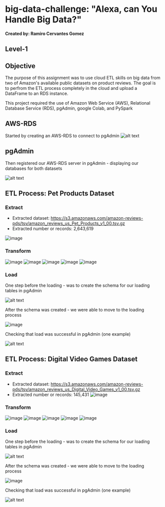 # big-data-challenge: "Alexa, can You Handle Big Data?"
#### Created by: Ramiro Cervantes Gomez

## Level-1
## Objective 
The purpose of this assignment was to use cloud ETL skills on big data from two of Amazon's available public datasets on product reviews. The goal is to perfrom the ETL process completely in the cloud and upload a DataFrame to an RDS instance.

This project required the use of Amazon Web Service (AWS), Relational Database Service (RDS), pgAdmin, google Colab, and PySpark

## AWS-RDS
Started by creating an AWS-RDS to connect to pgAdmin
![alt text](level-1/images/AWS_RDS.png)

## pgAdmin
Then registered our AWS-RDS server in pgAdmin - displaying our databases for both datasets

![alt text](level-1/images/server_pgadmin.png)

## ETL Process: Pet Products Dataset
### Extract
* Extracted dataset:  https://s3.amazonaws.com/amazon-reviews-pds/tsv/amazon_reviews_us_Pet_Products_v1_00.tsv.gz
* Extracted number or records: 2,643,619 

![image](https://user-images.githubusercontent.com/98370960/191393863-4b6d4d43-ec24-4723-b8ab-a59d0747416b.png)


### Transform
![image](https://user-images.githubusercontent.com/98370960/191392900-4f54c3d0-aa8b-450c-adf7-fa0580ae42a2.png)
![image](https://user-images.githubusercontent.com/98370960/191392771-39df5312-d6bd-44f3-add0-15a9295750a8.png)
![image](https://user-images.githubusercontent.com/98370960/191393415-93c7007d-373b-4c0b-9e95-003ada6a0ab8.png)
![image](https://user-images.githubusercontent.com/98370960/191393582-ff94a746-e55d-4d85-8562-f4fb1b451a23.png)
![image](https://user-images.githubusercontent.com/98370960/191393668-88170edf-5d66-4db9-a6ad-062148925e2f.png)

### Load
One step before the loading - was to create the schema for our loading tables in pgAdmin

![alt text](level-1/images/pet_products_db_schema.png)

After the schema was created - we were able to move to the loading process

![image](https://user-images.githubusercontent.com/98370960/191398614-91ec0791-6dc4-41c5-a299-813d17644180.png)

Checking that load was successful in pgAdmin (one example)

![alt text](level-1/images/pet_prod_review_id_table_query.png)

## ETL Process: Digital Video Games Dataset
### Extract
* Extracted dataset:  https://s3.amazonaws.com/amazon-reviews-pds/tsv/amazon_reviews_us_Digital_Video_Games_v1_00.tsv.gz
* Extracted number or records: 145,431
![image](https://user-images.githubusercontent.com/98370960/191395136-ce8f44ff-1eda-4e67-a344-40057995c565.png)

### Transform
![image](https://user-images.githubusercontent.com/98370960/191395256-211e3d5b-82e8-4cdd-9b6a-06b40c23bae1.png)
![image](https://user-images.githubusercontent.com/98370960/191395324-a4fb8469-96a4-4900-8f10-a15f954fad2f.png)
![image](https://user-images.githubusercontent.com/98370960/191395387-f39d6cb5-3ed9-42eb-be44-0ca111f39263.png)
![image](https://user-images.githubusercontent.com/98370960/191395576-e0c92f71-7644-46a8-85de-bb2f5f447454.png)
![image](https://user-images.githubusercontent.com/98370960/191395654-f320d517-5671-4562-8731-8fa1543ff6c1.png)

### Load
One step before the loading - was to create the schema for our loading tables in pgAdmin

![alt text](level-1/images/dvg_schema.png)

After the schema was created - we were able to move to the loading process

![image](https://user-images.githubusercontent.com/98370960/191398407-91e8ef00-af57-4030-833e-2951fa2ffdfd.png)

Checking that load was successful in pgAdmin (one example)

![alt text](level-1/images/dvg_review_id_query.png)










